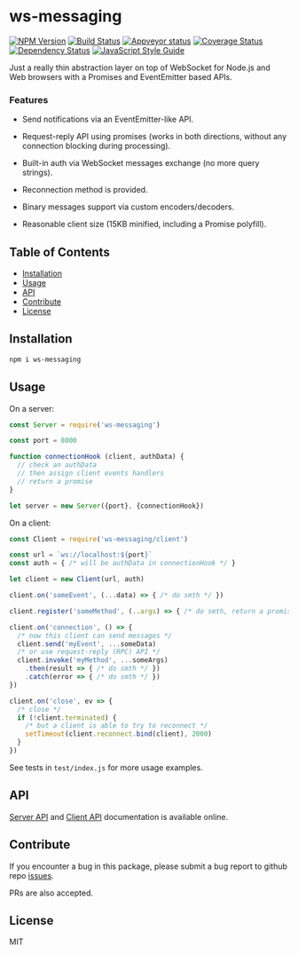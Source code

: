 # ws-messaging

[![NPM Version](https://badge.fury.io/js/ws-messaging.svg)](https://badge.fury.io/js/ws-messaging)
[![Build Status](https://travis-ci.org/an-sh/ws-messaging.svg?branch=master)](https://travis-ci.org/an-sh/ws-messaging)
[![Appveyor status](https://ci.appveyor.com/api/projects/status/d14wp6ei50tmqy49?svg=true)](https://ci.appveyor.com/project/an-sh/ws-messaging)
[![Coverage Status](https://codecov.io/gh/an-sh/ws-messaging/branch/master/graph/badge.svg)](https://codecov.io/gh/an-sh/ws-messaging)
[![Dependency Status](https://david-dm.org/an-sh/ws-messaging.svg)](https://david-dm.org/an-sh/ws-messaging)
[![JavaScript Style Guide](https://img.shields.io/badge/code%20style-standard-brightgreen.svg)](http://standardjs.com/)

Just a really thin abstraction layer on top of WebSocket for Node.js
and Web browsers with a Promises and EventEmitter based APIs.

### Features

- Send notifications via an EventEmitter-like API.

- Request-reply API using promises (works in both directions, without
  any connection blocking during processing).

- Built-in auth via WebSocket messages exchange (no more query
  strings).

- Reconnection method is provided.

- Binary messages support via custom encoders/decoders.

- Reasonable client size (15KB minified, including a Promise
  polyfill).

## Table of Contents

- [Installation](#installation)
- [Usage](#usage)
- [API](#api)
- [Contribute](#contribute)
- [License](#license)

## Installation

```sh
npm i ws-messaging
```

## Usage

On a server:

```javascript
const Server = require('ws-messaging')

const port = 8000

function connectionHook (client, authData) {
  // check an authData
  // then assign client events handlers
  // return a promise
}

let server = new Server({port}, {connectionHook})
```

On a client:

```javascript
const Client = require('ws-messaging/client')

const url = `ws://localhost:${port}`
const auth = { /* will be authData in connectionHook */ }

let client = new Client(url, auth)

client.on('someEvent', (...data) => { /* do smth */ })

client.register('someMethod', (..args) => { /* do smth, return a promise */ })

client.on('connection', () => {
  /* now this client can send messages */
  client.send('myEvent', ...someData)
  /* or use request-reply (RPC) API */
  client.invoke('myMethod', ...someArgs)
    .then(result => { /* do smth */ })
    .catch(error => { /* do smth */ })
})

client.on('close', ev => {
  /* close */
  if (!client.terminated) {
    /* but a client is able to try to reconnect */
    setTimeout(client.reconnect.bind(client), 2000)
  }
})
```

See tests in `test/index.js` for more usage examples.

## API

[Server API](https://an-sh.github.io/ws-messaging/0.2/Server.html) and
[Client API](https://an-sh.github.io/ws-messaging/0.2/Client.html)
documentation is available online.


## Contribute

If you encounter a bug in this package, please submit a bug report to
github repo [issues](https://github.com/an-sh/ws-messaging/issues).

PRs are also accepted.

## License

MIT
